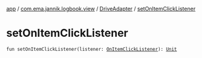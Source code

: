 [app](../../index.md) / [com.ema.jannik.logbook.view](../index.md) / [DriveAdapter](index.md) / [setOnItemClickListener](./set-on-item-click-listener.md)

# setOnItemClickListener

`fun setOnItemClickListener(listener: `[`OnItemClickListener`](-on-item-click-listener/index.md)`): `[`Unit`](https://kotlinlang.org/api/latest/jvm/stdlib/kotlin/-unit/index.html)